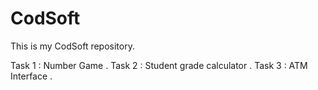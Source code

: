 # CodSoft
This is my CodSoft repository.

Task 1 : Number Game .
Task 2 : Student grade calculator . 
Task 3 : ATM Interface .
